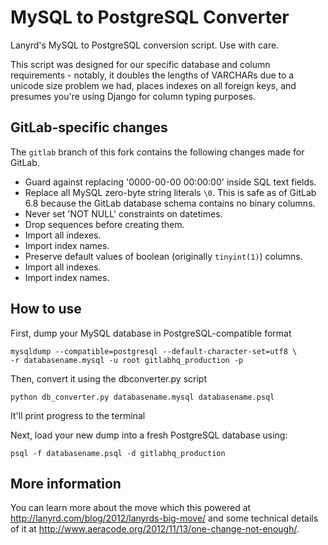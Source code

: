 MySQL to PostgreSQL Converter
=============================

Lanyrd's MySQL to PostgreSQL conversion script. Use with care.

This script was designed for our specific database and column requirements -
notably, it doubles the lengths of VARCHARs due to a unicode size problem we
had, places indexes on all foreign keys, and presumes you're using Django
for column typing purposes.

GitLab-specific changes
-----------------------

The `gitlab` branch of this fork contains the following changes made for
GitLab.

- Guard against replacing '0000-00-00 00:00:00' inside SQL text fields.
- Replace all MySQL zero-byte string literals `\0`. This is safe as of GitLab
  6.8 because the GitLab database schema contains no binary columns.
- Never set 'NOT NULL' constraints on datetimes.
- Drop sequences before creating them.
- Import all indexes.
- Import index names.
- Preserve default values of boolean (originally `tinyint(1)`) columns.
- Import all indexes.
- Import index names.

How to use
----------

First, dump your MySQL database in PostgreSQL-compatible format

    mysqldump --compatible=postgresql --default-character-set=utf8 \
    -r databasename.mysql -u root gitlabhq_production -p

Then, convert it using the dbconverter.py script

`python db_converter.py databasename.mysql databasename.psql`

It'll print progress to the terminal

Next, load your new dump into a fresh PostgreSQL database using: 

`psql -f databasename.psql -d gitlabhq_production`

More information
----------------

You can learn more about the move which this powered at http://lanyrd.com/blog/2012/lanyrds-big-move/ and some technical details of it at http://www.aeracode.org/2012/11/13/one-change-not-enough/.
